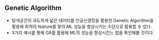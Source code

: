## Genetic Algorithm
- 탐색공간이 과도하게 넓은 데이터를 인공신경망을 활용한 Genetic Algorithm을 활용해 최적의 feature를 찾아 ML 성능을 향상시키는 수단으로 활용할 수 있다.
- 3가지 예시를 통해 GA를 활용해 ML의 성능을 향상시킨느 법을 확인해볼 것이다.
